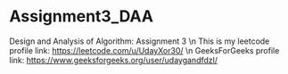 # Assignment3_DAA
Design and Analysis of Algorithm: Assignment 3  \n 
This is my leetcode profile link: https://leetcode.com/u/UdayXor30/  \n 
GeeksForGeeks profile link: https://www.geeksforgeeks.org/user/udaygandfdzl/
